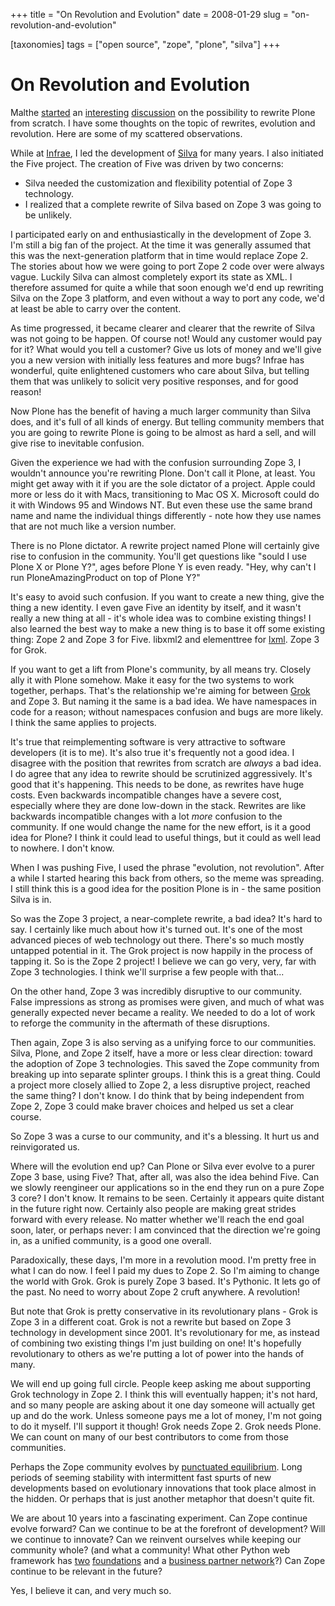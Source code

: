 +++
title = "On Revolution and Evolution"
date = 2008-01-29
slug = "on-revolution-and-evolution"

[taxonomies]
tags = ["open source", "zope", "plone", "silva"]
+++

# On Revolution and Evolution

Malthe
[started](http://mockit.blogspot.com/2008/01/revolution-that-would-be-televised.html)
an
[interesting](http://blog.delaguardia.com.mx/index.php?op=ViewArticle&articleId=101&blogId=1)
[discussion](http://vanrees.org/weblog/archive/2008/01/28/plone-and-revolution-a-response)
on the possibility to rewrite Plone from scratch. I have some thoughts
on the topic of rewrites, evolution and revolution. Here are some of my
scattered observations.

While at [Infrae](http://www.infrae.com), I led the development of
[Silva](http://infrae.com/products/silva) for many years. I also
initiated the Five project. The creation of Five was driven by two
concerns:

- Silva needed the customization and flexibility potential of Zope 3
  technology.
- I realized that a complete rewrite of Silva based on Zope 3 was going
  to be unlikely.

I participated early on and enthusiastically in the development of Zope
3. I'm still a big fan of the project. At the time it was generally
assumed that this was the next-generation platform that in time would
replace Zope 2. The stories about how we were going to port Zope 2 code
over were always vague. Luckily Silva can almost completely export its
state as XML. I therefore assumed for quite a while that soon enough
we'd end up rewriting Silva on the Zope 3 platform, and even without a
way to port any code, we'd at least be able to carry over the content.

As time progressed, it became clearer and clearer that the rewrite of
Silva was not going to be happen. Of course not! Would any customer
would pay for it? What would you tell a customer? Give us lots of money
and we'll give you a new version with initially less features and more
bugs? Infrae has wonderful, quite enlightened customers who care about
Silva, but telling them that was unlikely to solicit very positive
responses, and for good reason!

Now Plone has the benefit of having a much larger community than Silva
does, and it's full of all kinds of energy. But telling community
members that you are going to rewrite Plone is going to be almost as
hard a sell, and will give rise to inevitable confusion.

Given the experience we had with the confusion surrounding Zope 3, I
wouldn't announce you're rewriting Plone. Don't call it Plone, at least.
You might get away with it if you are the sole dictator of a project.
Apple could more or less do it with Macs, transitioning to Mac OS X.
Microsoft could do it with Windows 95 and Windows NT. But even these use
the same brand name and name the individual things differently - note
how they use names that are not much like a version number.

There is no Plone dictator. A rewrite project named Plone will certainly
give rise to confusion in the community. You'll get questions like
"sould I use Plone X or Plone Y?", ages before Plone Y is even ready.
"Hey, why can't I run PloneAmazingProduct on top of Plone Y?"

It's easy to avoid such confusion. If you want to create a new thing,
give the thing a new identity. I even gave Five an identity by itself,
and it wasn't really a new thing at all - it's whole idea was to combine
existing things! I also learned the best way to make a new thing is to
base it off some existing thing: Zope 2 and Zope 3 for Five. libxml2 and
elementtree for [lxml](http://codespeak.net/lxml). Zope 3 for Grok.

If you want to get a lift from Plone's community, by all means try.
Closely ally it with Plone somehow. Make it easy for the two systems to
work together, perhaps. That's the relationship we're aiming for between
[Grok](http://grok.zope.org) and Zope 3. But naming it the same is a bad
idea. We have namespaces in code for a reason; without namespaces
confusion and bugs are more likely. I think the same applies to
projects.

It's true that reimplementing software is very attractive to software
developers (it is to me). It's also true it's frequently not a good
idea. I disagree with the position that rewrites from scratch are
*always* a bad idea. I do agree that any idea to rewrite should be
scrutinized aggressively. It's good that it's happening. This needs to
be done, as rewrites have huge costs. Even backwards incompatible
changes have a severe cost, especially where they are done low-down in
the stack. Rewrites are like backwards incompatible changes with a lot
*more* confusion to the community. If one would change the name for the
new effort, is it a good idea for Plone? I think it could lead to useful
things, but it could as well lead to nowhere. I don't know.

When I was pushing Five, I used the phrase "evolution, not revolution".
After a while I started hearing this back from others, so the meme was
spreading. I still think this is a good idea for the position Plone is
in - the same position Silva is in.

So was the Zope 3 project, a near-complete rewrite, a bad idea? It's
hard to say. I certainly like much about how it's turned out. It's one
of the most advanced pieces of web technology out there. There's so much
mostly untapped potential in it. The Grok project is now happily in the
process of tapping it. So is the Zope 2 project! I believe we can go
very, very, far with Zope 3 technologies. I think we'll surprise a few
people with that...

On the other hand, Zope 3 was incredibly disruptive to our community.
False impressions as strong as promises were given, and much of what was
generally expected never became a reality. We needed to do a lot of work
to reforge the community in the aftermath of these disruptions.

Then again, Zope 3 is also serving as a unifying force to our
communities. Silva, Plone, and Zope 2 itself, have a more or less clear
direction: toward the adoption of Zope 3 technologies. This saved the
Zope community from breaking up into separate splinter groups. I think
this is a great thing. Could a project more closely allied to Zope 2, a
less disruptive project, reached the same thing? I don't know. I do
think that by being independent from Zope 2, Zope 3 could make braver
choices and helped us set a clear course.

So Zope 3 was a curse to our community, and it's a blessing. It hurt us
and reinvigorated us.

Where will the evolution end up? Can Plone or Silva ever evolve to a
purer Zope 3 base, using Five? That, after all, was also the idea behind
Five. Can we slowly reengineer our applications so in the end they run
on a pure Zope 3 core? I don't know. It remains to be seen. Certainly it
appears quite distant in the future right now. Certainly also people are
making great strides forward with every release. No matter whether we'll
reach the end goal soon, later, or perhaps never: I am convinced that
the direction we're going in, as a unified community, is a good one
overall.

Paradoxically, these days, I'm more in a revolution mood. I'm pretty
free in what I can do now. I feel I paid my dues to Zope 2. So I'm
aiming to change the world with Grok. Grok is purely Zope 3 based. It's
Pythonic. It lets go of the past. No need to worry about Zope 2 cruft
anywhere. A revolution!

But note that Grok is pretty conservative in its revolutionary plans -
Grok is Zope 3 in a different coat. Grok is not a rewrite but based on
Zope 3 technology in development since 2001. It's revolutionary for me,
as instead of combining two existing things I'm just building on one!
It's hopefully revolutionary to others as we're putting a lot of power
into the hands of many.

We will end up going full circle. People keep asking me about supporting
Grok technology in Zope 2. I think this will eventually happen; it's not
hard, and so many people are asking about it one day someone will
actually get up and do the work. Unless someone pays me a lot of money,
I'm not going to do it myself. I'll support it though! Grok needs Zope
2. Grok needs Plone. We can count on many of our best contributors to
come from those communities.

Perhaps the Zope community evolves by [punctuated
equilibrium](http://en.wikipedia.org/wiki/Punctuated_equilibrium). Long
periods of seeming stability with intermittent fast spurts of new
developments based on evolutionary innovations that took place almost in
the hidden. Or perhaps that is just another metaphor that doesn't quite
fit.

We are about 10 years into a fascinating experiment. Can Zope continue
evolve forward? Can we continue to be at the forefront of development?
Will we continue to innovate? Can we reinvent ourselves while keeping
our community whole? (and what a community! What other Python web
framework has [two](http://foundation.zope.org)
[foundations](http://plone.org/foundation) and a [business partner
network](http://www.zeapartners.org/)?) Can Zope continue to be relevant
in the future?

Yes, I believe it can, and very much so.
